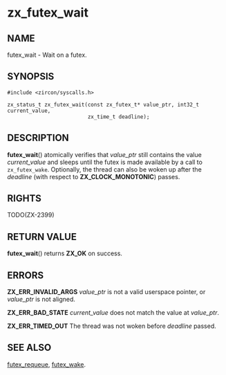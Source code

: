 # zx_futex_wait

## NAME

futex_wait - Wait on a futex.

## SYNOPSIS

```
#include <zircon/syscalls.h>

zx_status_t zx_futex_wait(const zx_futex_t* value_ptr, int32_t current_value,
                          zx_time_t deadline);
```

## DESCRIPTION

**futex_wait**() atomically verifies that *value_ptr* still contains the value
*current_value* and sleeps until the futex is made available by a call to
`zx_futex_wake`. Optionally, the thread can also be woken up after the
*deadline* (with respect to **ZX_CLOCK_MONOTONIC**) passes.

## RIGHTS

TODO(ZX-2399)

## RETURN VALUE

**futex_wait**() returns **ZX_OK** on success.

## ERRORS

**ZX_ERR_INVALID_ARGS**  *value_ptr* is not a valid userspace pointer, or
*value_ptr* is not aligned.

**ZX_ERR_BAD_STATE**  *current_value* does not match the value at *value_ptr*.

**ZX_ERR_TIMED_OUT**  The thread was not woken before *deadline* passed.

## SEE ALSO

[futex_requeue](futex_requeue.md),
[futex_wake](futex_wake.md).
